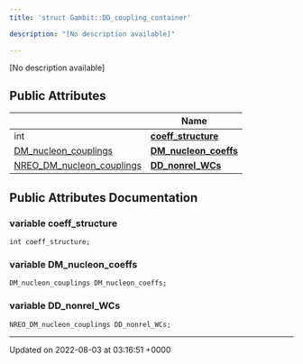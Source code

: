 ```yaml
---
title: 'struct Gambit::DD_coupling_container'

description: "[No description available]"

---
```









[No description available]

## Public Attributes

|                | Name           |
| -------------- | -------------- |
| int | **[coeff_structure](/documentation/code/darkbit_development/classes/structgambit_1_1dd__coupling__container/#variable-coeff-structure)**  |
| [DM_nucleon_couplings](/documentation/code/darkbit_development/classes/structgambit_1_1dm__nucleon__couplings/) | **[DM_nucleon_coeffs](/documentation/code/darkbit_development/classes/structgambit_1_1dd__coupling__container/#variable-dm-nucleon-coeffs)**  |
| [NREO_DM_nucleon_couplings](/documentation/code/darkbit_development/classes/structgambit_1_1nreo__dm__nucleon__couplings/) | **[DD_nonrel_WCs](/documentation/code/darkbit_development/classes/structgambit_1_1dd__coupling__container/#variable-dd-nonrel-wcs)**  |

## Public Attributes Documentation

### variable coeff_structure

```
int coeff_structure;
```


### variable DM_nucleon_coeffs

```
DM_nucleon_couplings DM_nucleon_coeffs;
```


### variable DD_nonrel_WCs

```
NREO_DM_nucleon_couplings DD_nonrel_WCs;
```


-------------------------------

Updated on 2022-08-03 at 03:16:51 +0000